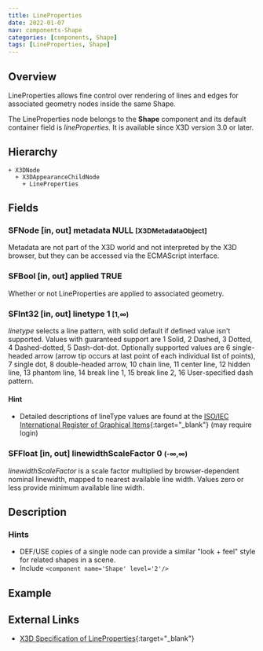 ```yaml
---
title: LineProperties
date: 2022-01-07
nav: components-Shape
categories: [components, Shape]
tags: [LineProperties, Shape]
---
```

<style>
.post h3 {
  word-spacing: 0.2em;
}
</style>

## Overview

LineProperties allows fine control over rendering of lines and edges for associated geometry nodes inside the same Shape.

The LineProperties node belongs to the **Shape** component and its default container field is *lineProperties.* It is available since X3D version 3.0 or later.

## Hierarchy

```
+ X3DNode
  + X3DAppearanceChildNode
    + LineProperties
```

## Fields

### SFNode [in, out] **metadata** NULL <small>[X3DMetadataObject]</small>

Metadata are not part of the X3D world and not interpreted by the X3D browser, but they can be accessed via the ECMAScript interface.

### SFBool [in, out] **applied** TRUE

Whether or not LineProperties are applied to associated geometry.

### SFInt32 [in, out] **linetype** 1 <small>[1,∞)</small>

*linetype* selects a line pattern, with solid default if defined value isn't supported. Values with guaranteed support are 1 Solid, 2 Dashed, 3 Dotted, 4 Dashed-dotted, 5 Dash-dot-dot. Optionally supported values are 6 single-headed arrow (arrow tip occurs at last point of each individual list of points), 7 single dot, 8 double-headed arrow, 10 chain line, 11 center line, 12 hidden line, 13 phantom line, 14 break line 1, 15 break line 2, 16 User-specified dash pattern.

#### Hint

- Detailed descriptions of lineType values are found at the [ISO/IEC International Register of Graphical Items](https://www.iso.org/jtc1/sc24/register){:target="_blank"} (may require login)

### SFFloat [in, out] **linewidthScaleFactor** 0 <small>(-∞,∞)</small>

*linewidthScaleFactor* is a scale factor multiplied by browser-dependent nominal linewidth, mapped to nearest available line width. Values zero or less provide minimum available line width.

## Description

### Hints

- DEF/USE copies of a single node can provide a similar "look + feel" style for related shapes in a scene.
- Include `<component name='Shape' level='2'/>`

## Example

<x3d-canvas src="https://create3000.github.io/media/examples/Shape/LineProperties/LineProperties.x3d"></x3d-canvas>

## External Links

- [X3D Specification of LineProperties](https://www.web3d.org/documents/specifications/19775-1/V4.0/Part01/components/shape.html#LineProperties){:target="_blank"}
